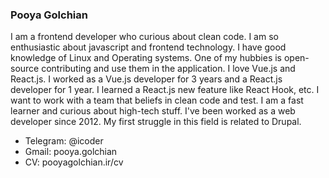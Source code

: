 ### Pooya Golchian

I am a frontend developer who curious about clean code. I am so enthusiastic about javascript and frontend technology. I have good knowledge of Linux and Operating systems. One of my hubbies is open-source contributing and use them in the application. I love Vue.js and React.js. I worked as a Vue.js developer for 3 years and a React.js developer for 1 year. I learned a React.js new feature like React Hook, etc. I want to work with a team that beliefs in clean code and test. I am a fast learner and curious about high-tech stuff. I've been worked as a web developer since 2012. My first struggle in this field is related to Drupal.

- Telegram: @icoder
- Gmail: pooya.golchian
- CV: pooyagolchian.ir/cv

